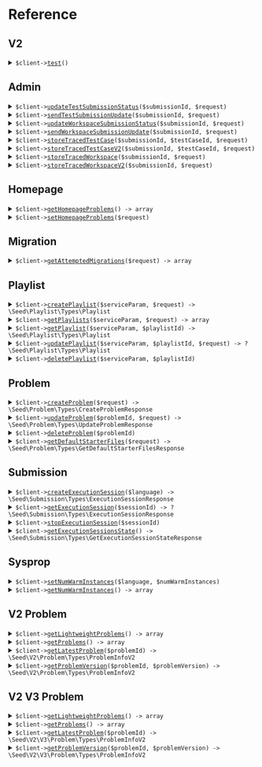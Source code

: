 # Reference
## V2
<details><summary><code>$client-><a href="/Seed/V2/ClientClient.php">test</a>()</code></summary>
<dl>
<dd>

#### 🔌 Usage

<dl>
<dd>

<dl>
<dd>

```php
$client->v2->test();
```
</dd>
</dl>
</dd>
</dl>


</dd>
</dl>
</details>

## Admin
<details><summary><code>$client-><a href="/Seed/Admin/AdminClient.php">updateTestSubmissionStatus</a>($submissionId, $request)</code></summary>
<dl>
<dd>

#### 🔌 Usage

<dl>
<dd>

<dl>
<dd>

```php
$client->admin->updateTestSubmissionStatus(
    submissionId: $submissionId,
    $request,
);
```
</dd>
</dl>
</dd>
</dl>

#### ⚙️ Parameters

<dl>
<dd>

<dl>
<dd>

**$submissionId:** `string` 
    
</dd>
</dl>

<dl>
<dd>

**$request:** `\Seed\Submission\Types\TestSubmissionStatus` 
    
</dd>
</dl>
</dd>
</dl>


</dd>
</dl>
</details>

<details><summary><code>$client-><a href="/Seed/Admin/AdminClient.php">sendTestSubmissionUpdate</a>($submissionId, $request)</code></summary>
<dl>
<dd>

#### 🔌 Usage

<dl>
<dd>

<dl>
<dd>

```php
$client->admin->sendTestSubmissionUpdate(
    submissionId: $submissionId,
    $request,
);
```
</dd>
</dl>
</dd>
</dl>

#### ⚙️ Parameters

<dl>
<dd>

<dl>
<dd>

**$submissionId:** `string` 
    
</dd>
</dl>

<dl>
<dd>

**$request:** `\Seed\Submission\Types\TestSubmissionUpdate` 
    
</dd>
</dl>
</dd>
</dl>


</dd>
</dl>
</details>

<details><summary><code>$client-><a href="/Seed/Admin/AdminClient.php">updateWorkspaceSubmissionStatus</a>($submissionId, $request)</code></summary>
<dl>
<dd>

#### 🔌 Usage

<dl>
<dd>

<dl>
<dd>

```php
$client->admin->updateWorkspaceSubmissionStatus(
    submissionId: $submissionId,
    $request,
);
```
</dd>
</dl>
</dd>
</dl>

#### ⚙️ Parameters

<dl>
<dd>

<dl>
<dd>

**$submissionId:** `string` 
    
</dd>
</dl>

<dl>
<dd>

**$request:** `\Seed\Submission\Types\WorkspaceSubmissionStatus` 
    
</dd>
</dl>
</dd>
</dl>


</dd>
</dl>
</details>

<details><summary><code>$client-><a href="/Seed/Admin/AdminClient.php">sendWorkspaceSubmissionUpdate</a>($submissionId, $request)</code></summary>
<dl>
<dd>

#### 🔌 Usage

<dl>
<dd>

<dl>
<dd>

```php
$client->admin->sendWorkspaceSubmissionUpdate(
    submissionId: $submissionId,
    $request,
);
```
</dd>
</dl>
</dd>
</dl>

#### ⚙️ Parameters

<dl>
<dd>

<dl>
<dd>

**$submissionId:** `string` 
    
</dd>
</dl>

<dl>
<dd>

**$request:** `\Seed\Submission\Types\WorkspaceSubmissionUpdate` 
    
</dd>
</dl>
</dd>
</dl>


</dd>
</dl>
</details>

<details><summary><code>$client-><a href="/Seed/Admin/AdminClient.php">storeTracedTestCase</a>($submissionId, $testCaseId, $request)</code></summary>
<dl>
<dd>

#### 🔌 Usage

<dl>
<dd>

<dl>
<dd>

```php
$client->admin->storeTracedTestCase(
    submissionId: $submissionId,
    testCaseId: $testCaseId,
    $request,
);
```
</dd>
</dl>
</dd>
</dl>

#### ⚙️ Parameters

<dl>
<dd>

<dl>
<dd>

**$submissionId:** `string` 
    
</dd>
</dl>

<dl>
<dd>

**$testCaseId:** `string` 
    
</dd>
</dl>

<dl>
<dd>

**$request:** `\Seed\Admin\Requests\StoreTracedTestCaseRequest` 
    
</dd>
</dl>
</dd>
</dl>


</dd>
</dl>
</details>

<details><summary><code>$client-><a href="/Seed/Admin/AdminClient.php">storeTracedTestCaseV2</a>($submissionId, $testCaseId, $request)</code></summary>
<dl>
<dd>

#### 🔌 Usage

<dl>
<dd>

<dl>
<dd>

```php
$client->admin->storeTracedTestCaseV2(
    submissionId: $submissionId,
    testCaseId: $testCaseId,
    $request,
);
```
</dd>
</dl>
</dd>
</dl>

#### ⚙️ Parameters

<dl>
<dd>

<dl>
<dd>

**$submissionId:** `string` 
    
</dd>
</dl>

<dl>
<dd>

**$testCaseId:** `string` 
    
</dd>
</dl>

<dl>
<dd>

**$request:** `array` 
    
</dd>
</dl>
</dd>
</dl>


</dd>
</dl>
</details>

<details><summary><code>$client-><a href="/Seed/Admin/AdminClient.php">storeTracedWorkspace</a>($submissionId, $request)</code></summary>
<dl>
<dd>

#### 🔌 Usage

<dl>
<dd>

<dl>
<dd>

```php
$client->admin->storeTracedWorkspace(
    submissionId: $submissionId,
    $request,
);
```
</dd>
</dl>
</dd>
</dl>

#### ⚙️ Parameters

<dl>
<dd>

<dl>
<dd>

**$submissionId:** `string` 
    
</dd>
</dl>

<dl>
<dd>

**$request:** `\Seed\Admin\Requests\StoreTracedWorkspaceRequest` 
    
</dd>
</dl>
</dd>
</dl>


</dd>
</dl>
</details>

<details><summary><code>$client-><a href="/Seed/Admin/AdminClient.php">storeTracedWorkspaceV2</a>($submissionId, $request)</code></summary>
<dl>
<dd>

#### 🔌 Usage

<dl>
<dd>

<dl>
<dd>

```php
$client->admin->storeTracedWorkspaceV2(
    submissionId: $submissionId,
    $request,
);
```
</dd>
</dl>
</dd>
</dl>

#### ⚙️ Parameters

<dl>
<dd>

<dl>
<dd>

**$submissionId:** `string` 
    
</dd>
</dl>

<dl>
<dd>

**$request:** `array` 
    
</dd>
</dl>
</dd>
</dl>


</dd>
</dl>
</details>

## Homepage
<details><summary><code>$client-><a href="/Seed/Homepage/HomepageClient.php">getHomepageProblems</a>() -> array</code></summary>
<dl>
<dd>

#### 🔌 Usage

<dl>
<dd>

<dl>
<dd>

```php
$client->homepage->getHomepageProblems();
```
</dd>
</dl>
</dd>
</dl>


</dd>
</dl>
</details>

<details><summary><code>$client-><a href="/Seed/Homepage/HomepageClient.php">setHomepageProblems</a>($request)</code></summary>
<dl>
<dd>

#### 🔌 Usage

<dl>
<dd>

<dl>
<dd>

```php
$client->homepage->setHomepageProblems(
    $request,
);
```
</dd>
</dl>
</dd>
</dl>

#### ⚙️ Parameters

<dl>
<dd>

<dl>
<dd>

**$request:** `array` 
    
</dd>
</dl>
</dd>
</dl>


</dd>
</dl>
</details>

## Migration
<details><summary><code>$client-><a href="/Seed/Migration/MigrationClient.php">getAttemptedMigrations</a>($request) -> array</code></summary>
<dl>
<dd>

#### 🔌 Usage

<dl>
<dd>

<dl>
<dd>

```php
$client->migration->getAttemptedMigrations(
    $request,
);
```
</dd>
</dl>
</dd>
</dl>

#### ⚙️ Parameters

<dl>
<dd>

<dl>
<dd>

**$request:** `\Seed\Migration\Requests\GetAttemptedMigrationsRequest` 
    
</dd>
</dl>
</dd>
</dl>


</dd>
</dl>
</details>

## Playlist
<details><summary><code>$client-><a href="/Seed/Playlist/PlaylistClient.php">createPlaylist</a>($serviceParam, $request) -> \Seed\Playlist\Types\Playlist</code></summary>
<dl>
<dd>

#### 📝 Description

<dl>
<dd>

<dl>
<dd>

Create a new playlist
</dd>
</dl>
</dd>
</dl>

#### 🔌 Usage

<dl>
<dd>

<dl>
<dd>

```php
$client->playlist->createPlaylist(
    serviceParam: $serviceParam,
    $request,
);
```
</dd>
</dl>
</dd>
</dl>

#### ⚙️ Parameters

<dl>
<dd>

<dl>
<dd>

**$serviceParam:** `int` 
    
</dd>
</dl>

<dl>
<dd>

**$request:** `\Seed\Playlist\Requests\CreatePlaylistRequest` 
    
</dd>
</dl>
</dd>
</dl>


</dd>
</dl>
</details>

<details><summary><code>$client-><a href="/Seed/Playlist/PlaylistClient.php">getPlaylists</a>($serviceParam, $request) -> array</code></summary>
<dl>
<dd>

#### 📝 Description

<dl>
<dd>

<dl>
<dd>

Returns the user's playlists
</dd>
</dl>
</dd>
</dl>

#### 🔌 Usage

<dl>
<dd>

<dl>
<dd>

```php
$client->playlist->getPlaylists(
    serviceParam: $serviceParam,
    $request,
);
```
</dd>
</dl>
</dd>
</dl>

#### ⚙️ Parameters

<dl>
<dd>

<dl>
<dd>

**$serviceParam:** `int` 
    
</dd>
</dl>

<dl>
<dd>

**$request:** `\Seed\Playlist\Requests\GetPlaylistsRequest` 
    
</dd>
</dl>
</dd>
</dl>


</dd>
</dl>
</details>

<details><summary><code>$client-><a href="/Seed/Playlist/PlaylistClient.php">getPlaylist</a>($serviceParam, $playlistId) -> \Seed\Playlist\Types\Playlist</code></summary>
<dl>
<dd>

#### 📝 Description

<dl>
<dd>

<dl>
<dd>

Returns a playlist
</dd>
</dl>
</dd>
</dl>

#### 🔌 Usage

<dl>
<dd>

<dl>
<dd>

```php
$client->playlist->getPlaylist(
    serviceParam: $serviceParam,
    playlistId: $playlistId,
);
```
</dd>
</dl>
</dd>
</dl>

#### ⚙️ Parameters

<dl>
<dd>

<dl>
<dd>

**$serviceParam:** `int` 
    
</dd>
</dl>

<dl>
<dd>

**$playlistId:** `string` 
    
</dd>
</dl>
</dd>
</dl>


</dd>
</dl>
</details>

<details><summary><code>$client-><a href="/Seed/Playlist/PlaylistClient.php">updatePlaylist</a>($serviceParam, $playlistId, $request) -> ?\Seed\Playlist\Types\Playlist</code></summary>
<dl>
<dd>

#### 📝 Description

<dl>
<dd>

<dl>
<dd>

Updates a playlist
</dd>
</dl>
</dd>
</dl>

#### 🔌 Usage

<dl>
<dd>

<dl>
<dd>

```php
$client->playlist->updatePlaylist(
    serviceParam: $serviceParam,
    playlistId: $playlistId,
    $request,
);
```
</dd>
</dl>
</dd>
</dl>

#### ⚙️ Parameters

<dl>
<dd>

<dl>
<dd>

**$serviceParam:** `int` 
    
</dd>
</dl>

<dl>
<dd>

**$playlistId:** `string` 
    
</dd>
</dl>

<dl>
<dd>

**$request:** `?\Seed\Playlist\Types\UpdatePlaylistRequest` 
    
</dd>
</dl>
</dd>
</dl>


</dd>
</dl>
</details>

<details><summary><code>$client-><a href="/Seed/Playlist/PlaylistClient.php">deletePlaylist</a>($serviceParam, $playlistId)</code></summary>
<dl>
<dd>

#### 📝 Description

<dl>
<dd>

<dl>
<dd>

Deletes a playlist
</dd>
</dl>
</dd>
</dl>

#### 🔌 Usage

<dl>
<dd>

<dl>
<dd>

```php
$client->playlist->deletePlaylist(
    serviceParam: $serviceParam,
    playlistId: $playlistId,
);
```
</dd>
</dl>
</dd>
</dl>

#### ⚙️ Parameters

<dl>
<dd>

<dl>
<dd>

**$serviceParam:** `int` 
    
</dd>
</dl>

<dl>
<dd>

**$playlistId:** `string` 
    
</dd>
</dl>
</dd>
</dl>


</dd>
</dl>
</details>

## Problem
<details><summary><code>$client-><a href="/Seed/Problem/ProblemClient.php">createProblem</a>($request) -> \Seed\Problem\Types\CreateProblemResponse</code></summary>
<dl>
<dd>

#### 📝 Description

<dl>
<dd>

<dl>
<dd>

Creates a problem
</dd>
</dl>
</dd>
</dl>

#### 🔌 Usage

<dl>
<dd>

<dl>
<dd>

```php
$client->problem->createProblem(
    $request,
);
```
</dd>
</dl>
</dd>
</dl>

#### ⚙️ Parameters

<dl>
<dd>

<dl>
<dd>

**$request:** `\Seed\Problem\Types\CreateProblemRequest` 
    
</dd>
</dl>
</dd>
</dl>


</dd>
</dl>
</details>

<details><summary><code>$client-><a href="/Seed/Problem/ProblemClient.php">updateProblem</a>($problemId, $request) -> \Seed\Problem\Types\UpdateProblemResponse</code></summary>
<dl>
<dd>

#### 📝 Description

<dl>
<dd>

<dl>
<dd>

Updates a problem
</dd>
</dl>
</dd>
</dl>

#### 🔌 Usage

<dl>
<dd>

<dl>
<dd>

```php
$client->problem->updateProblem(
    problemId: $problemId,
    $request,
);
```
</dd>
</dl>
</dd>
</dl>

#### ⚙️ Parameters

<dl>
<dd>

<dl>
<dd>

**$problemId:** `string` 
    
</dd>
</dl>

<dl>
<dd>

**$request:** `\Seed\Problem\Types\CreateProblemRequest` 
    
</dd>
</dl>
</dd>
</dl>


</dd>
</dl>
</details>

<details><summary><code>$client-><a href="/Seed/Problem/ProblemClient.php">deleteProblem</a>($problemId)</code></summary>
<dl>
<dd>

#### 📝 Description

<dl>
<dd>

<dl>
<dd>

Soft deletes a problem
</dd>
</dl>
</dd>
</dl>

#### 🔌 Usage

<dl>
<dd>

<dl>
<dd>

```php
$client->problem->deleteProblem(
    problemId: $problemId,
);
```
</dd>
</dl>
</dd>
</dl>

#### ⚙️ Parameters

<dl>
<dd>

<dl>
<dd>

**$problemId:** `string` 
    
</dd>
</dl>
</dd>
</dl>


</dd>
</dl>
</details>

<details><summary><code>$client-><a href="/Seed/Problem/ProblemClient.php">getDefaultStarterFiles</a>($request) -> \Seed\Problem\Types\GetDefaultStarterFilesResponse</code></summary>
<dl>
<dd>

#### 📝 Description

<dl>
<dd>

<dl>
<dd>

Returns default starter files for problem
</dd>
</dl>
</dd>
</dl>

#### 🔌 Usage

<dl>
<dd>

<dl>
<dd>

```php
$client->problem->getDefaultStarterFiles(
    $request,
);
```
</dd>
</dl>
</dd>
</dl>

#### ⚙️ Parameters

<dl>
<dd>

<dl>
<dd>

**$request:** `\Seed\Problem\Requests\GetDefaultStarterFilesRequest` 
    
</dd>
</dl>
</dd>
</dl>


</dd>
</dl>
</details>

## Submission
<details><summary><code>$client-><a href="/Seed/Submission/SubmissionClient.php">createExecutionSession</a>($language) -> \Seed\Submission\Types\ExecutionSessionResponse</code></summary>
<dl>
<dd>

#### 📝 Description

<dl>
<dd>

<dl>
<dd>

Returns sessionId and execution server URL for session. Spins up server.
</dd>
</dl>
</dd>
</dl>

#### 🔌 Usage

<dl>
<dd>

<dl>
<dd>

```php
$client->submission->createExecutionSession(
    language: $language,
);
```
</dd>
</dl>
</dd>
</dl>

#### ⚙️ Parameters

<dl>
<dd>

<dl>
<dd>

**$language:** `enumString` 
    
</dd>
</dl>
</dd>
</dl>


</dd>
</dl>
</details>

<details><summary><code>$client-><a href="/Seed/Submission/SubmissionClient.php">getExecutionSession</a>($sessionId) -> ?\Seed\Submission\Types\ExecutionSessionResponse</code></summary>
<dl>
<dd>

#### 📝 Description

<dl>
<dd>

<dl>
<dd>

Returns execution server URL for session. Returns empty if session isn't registered.
</dd>
</dl>
</dd>
</dl>

#### 🔌 Usage

<dl>
<dd>

<dl>
<dd>

```php
$client->submission->getExecutionSession(
    sessionId: $sessionId,
);
```
</dd>
</dl>
</dd>
</dl>

#### ⚙️ Parameters

<dl>
<dd>

<dl>
<dd>

**$sessionId:** `string` 
    
</dd>
</dl>
</dd>
</dl>


</dd>
</dl>
</details>

<details><summary><code>$client-><a href="/Seed/Submission/SubmissionClient.php">stopExecutionSession</a>($sessionId)</code></summary>
<dl>
<dd>

#### 📝 Description

<dl>
<dd>

<dl>
<dd>

Stops execution session.
</dd>
</dl>
</dd>
</dl>

#### 🔌 Usage

<dl>
<dd>

<dl>
<dd>

```php
$client->submission->stopExecutionSession(
    sessionId: $sessionId,
);
```
</dd>
</dl>
</dd>
</dl>

#### ⚙️ Parameters

<dl>
<dd>

<dl>
<dd>

**$sessionId:** `string` 
    
</dd>
</dl>
</dd>
</dl>


</dd>
</dl>
</details>

<details><summary><code>$client-><a href="/Seed/Submission/SubmissionClient.php">getExecutionSessionsState</a>() -> \Seed\Submission\Types\GetExecutionSessionStateResponse</code></summary>
<dl>
<dd>

#### 🔌 Usage

<dl>
<dd>

<dl>
<dd>

```php
$client->submission->getExecutionSessionsState();
```
</dd>
</dl>
</dd>
</dl>


</dd>
</dl>
</details>

## Sysprop
<details><summary><code>$client-><a href="/Seed/Sysprop/SyspropClient.php">setNumWarmInstances</a>($language, $numWarmInstances)</code></summary>
<dl>
<dd>

#### 🔌 Usage

<dl>
<dd>

<dl>
<dd>

```php
$client->sysprop->setNumWarmInstances(
    language: $language,
    numWarmInstances: $numWarmInstances,
);
```
</dd>
</dl>
</dd>
</dl>

#### ⚙️ Parameters

<dl>
<dd>

<dl>
<dd>

**$language:** `enumString` 
    
</dd>
</dl>

<dl>
<dd>

**$numWarmInstances:** `int` 
    
</dd>
</dl>
</dd>
</dl>


</dd>
</dl>
</details>

<details><summary><code>$client-><a href="/Seed/Sysprop/SyspropClient.php">getNumWarmInstances</a>() -> array</code></summary>
<dl>
<dd>

#### 🔌 Usage

<dl>
<dd>

<dl>
<dd>

```php
$client->sysprop->getNumWarmInstances();
```
</dd>
</dl>
</dd>
</dl>


</dd>
</dl>
</details>

## V2 Problem
<details><summary><code>$client-><a href="/Seed/V2/Problem/ProblemClient.php">getLightweightProblems</a>() -> array</code></summary>
<dl>
<dd>

#### 📝 Description

<dl>
<dd>

<dl>
<dd>

Returns lightweight versions of all problems
</dd>
</dl>
</dd>
</dl>

#### 🔌 Usage

<dl>
<dd>

<dl>
<dd>

```php
$client->v2->problem->getLightweightProblems();
```
</dd>
</dl>
</dd>
</dl>


</dd>
</dl>
</details>

<details><summary><code>$client-><a href="/Seed/V2/Problem/ProblemClient.php">getProblems</a>() -> array</code></summary>
<dl>
<dd>

#### 📝 Description

<dl>
<dd>

<dl>
<dd>

Returns latest versions of all problems
</dd>
</dl>
</dd>
</dl>

#### 🔌 Usage

<dl>
<dd>

<dl>
<dd>

```php
$client->v2->problem->getProblems();
```
</dd>
</dl>
</dd>
</dl>


</dd>
</dl>
</details>

<details><summary><code>$client-><a href="/Seed/V2/Problem/ProblemClient.php">getLatestProblem</a>($problemId) -> \Seed\V2\Problem\Types\ProblemInfoV2</code></summary>
<dl>
<dd>

#### 📝 Description

<dl>
<dd>

<dl>
<dd>

Returns latest version of a problem
</dd>
</dl>
</dd>
</dl>

#### 🔌 Usage

<dl>
<dd>

<dl>
<dd>

```php
$client->v2->problem->getLatestProblem(
    problemId: $problemId,
);
```
</dd>
</dl>
</dd>
</dl>

#### ⚙️ Parameters

<dl>
<dd>

<dl>
<dd>

**$problemId:** `string` 
    
</dd>
</dl>
</dd>
</dl>


</dd>
</dl>
</details>

<details><summary><code>$client-><a href="/Seed/V2/Problem/ProblemClient.php">getProblemVersion</a>($problemId, $problemVersion) -> \Seed\V2\Problem\Types\ProblemInfoV2</code></summary>
<dl>
<dd>

#### 📝 Description

<dl>
<dd>

<dl>
<dd>

Returns requested version of a problem
</dd>
</dl>
</dd>
</dl>

#### 🔌 Usage

<dl>
<dd>

<dl>
<dd>

```php
$client->v2->problem->getProblemVersion(
    problemId: $problemId,
    problemVersion: $problemVersion,
);
```
</dd>
</dl>
</dd>
</dl>

#### ⚙️ Parameters

<dl>
<dd>

<dl>
<dd>

**$problemId:** `string` 
    
</dd>
</dl>

<dl>
<dd>

**$problemVersion:** `int` 
    
</dd>
</dl>
</dd>
</dl>


</dd>
</dl>
</details>

## V2 V3 Problem
<details><summary><code>$client-><a href="/Seed/V2/V3/Problem/ProblemClient.php">getLightweightProblems</a>() -> array</code></summary>
<dl>
<dd>

#### 📝 Description

<dl>
<dd>

<dl>
<dd>

Returns lightweight versions of all problems
</dd>
</dl>
</dd>
</dl>

#### 🔌 Usage

<dl>
<dd>

<dl>
<dd>

```php
$client->v2->v3->problem->getLightweightProblems();
```
</dd>
</dl>
</dd>
</dl>


</dd>
</dl>
</details>

<details><summary><code>$client-><a href="/Seed/V2/V3/Problem/ProblemClient.php">getProblems</a>() -> array</code></summary>
<dl>
<dd>

#### 📝 Description

<dl>
<dd>

<dl>
<dd>

Returns latest versions of all problems
</dd>
</dl>
</dd>
</dl>

#### 🔌 Usage

<dl>
<dd>

<dl>
<dd>

```php
$client->v2->v3->problem->getProblems();
```
</dd>
</dl>
</dd>
</dl>


</dd>
</dl>
</details>

<details><summary><code>$client-><a href="/Seed/V2/V3/Problem/ProblemClient.php">getLatestProblem</a>($problemId) -> \Seed\V2\V3\Problem\Types\ProblemInfoV2</code></summary>
<dl>
<dd>

#### 📝 Description

<dl>
<dd>

<dl>
<dd>

Returns latest version of a problem
</dd>
</dl>
</dd>
</dl>

#### 🔌 Usage

<dl>
<dd>

<dl>
<dd>

```php
$client->v2->v3->problem->getLatestProblem(
    problemId: $problemId,
);
```
</dd>
</dl>
</dd>
</dl>

#### ⚙️ Parameters

<dl>
<dd>

<dl>
<dd>

**$problemId:** `string` 
    
</dd>
</dl>
</dd>
</dl>


</dd>
</dl>
</details>

<details><summary><code>$client-><a href="/Seed/V2/V3/Problem/ProblemClient.php">getProblemVersion</a>($problemId, $problemVersion) -> \Seed\V2\V3\Problem\Types\ProblemInfoV2</code></summary>
<dl>
<dd>

#### 📝 Description

<dl>
<dd>

<dl>
<dd>

Returns requested version of a problem
</dd>
</dl>
</dd>
</dl>

#### 🔌 Usage

<dl>
<dd>

<dl>
<dd>

```php
$client->v2->v3->problem->getProblemVersion(
    problemId: $problemId,
    problemVersion: $problemVersion,
);
```
</dd>
</dl>
</dd>
</dl>

#### ⚙️ Parameters

<dl>
<dd>

<dl>
<dd>

**$problemId:** `string` 
    
</dd>
</dl>

<dl>
<dd>

**$problemVersion:** `int` 
    
</dd>
</dl>
</dd>
</dl>


</dd>
</dl>
</details>
